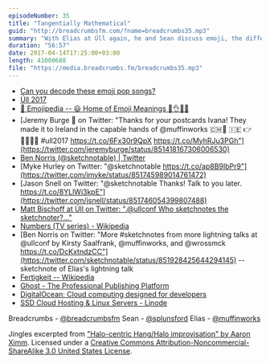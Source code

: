 ```yaml
---
episodeNumber: 35
title: "Tangentially Mathematical"
guid: "http://breadcrumbsfm.com/?name=breadcrumbs35.mp3"
summary: "With Elias at Úll again, he and Sean discuss emoji, the difference between being interested in things and actually doing them, side projects as work, and looking to the future."
duration: "56:57"
date: 2017-04-14T17:25:00+03:00
length: 41000688
file: "https://media.breadcrumbs.fm/breadcrumbs35.mp3"
---
```


- [ Can you decode these emoji pop songs?](http://www.lifedeathprizes.com/quizzes-and-puzzles/emoji-pop-songs-quiz-28718)
- [Úll 2017](http://2017.ull.ie/)
- [📙 Emojipedia -- 😃 Home of Emoji Meanings 💁👌🎍😍](http://emojipedia.org/)
- [Jeremy Burge 🐥 on Twitter: "Thanks for your postcards Ivana! They made it to Ireland in the capable hands of @muffinworks 🇨🇭🛫 🇮🇪 👉👨🏻‍💻💕 #ull2017 https://t.co/6Fx30r9QpX https://t.co/MyhRJu3PGh"](https://twitter.com/jeremyburge/status/851418167306006530)
- [Ben Norris (@sketchnotable) | Twitter](https://twitter.com/sketchnotable)
- [Myke Hurley on Twitter: "@sketchnotable https://t.co/ap8B9IbPr9"](https://twitter.com/imyke/status/851745989014761472)
- [Jason Snell on Twitter: "@sketchnotable Thanks! Talk to you later. https://t.co/8YLlWi3kpE"](https://twitter.com/jsnell/status/851746054399807488)
- [Matt Bischoff at Úll on Twitter: ".@ullconf Who sketchnotes the sketchnoter?…"](https://twitter.com/mb/status/851746322046734336)
- [Numbers (TV series) - Wikipedia](https://en.wikipedia.org/wiki/Numbers_\(TV_series\)?wprov=sfsi1)
- [Ben Norris on Twitter: "More #sketchnotes from more lightning talks at @ullconf by Kirsty Saalfrank, @muffinworks, and @wrossmck https://t.co/DcKxtndzCC"](https://twitter.com/sketchnotable/status/851928425644294145) -- sketchnote of Elias's lightning talk
- [Fertigkeit -- Wikipedia](https://de.wikipedia.org/wiki/Fertigkeit?wprov=sfsi1)
- [Ghost - The Professional Publishing Platform](https://ghost.org/)
- [DigitalOcean: Cloud computing designed for developers](https://www.digitalocean.com/)
- [SSD Cloud Hosting & Linux Servers - Linode](https://www.linode.com/)

Breadcrumbs - [@breadcrumbsfm](https://twitter.com/breadcrumbsfm) Sean - [@splunsford](https://twitter.com/splunsford) Elias - [@muffinworks](https://twitter.com/muffinworks)

Jingles excerpted from [ "Halo-centric Hang/Halo improvisation" by Aaron Ximm](http://freemusicarchive.org/music/aaron_ximm/handpans_and_the_hang/). Licensed under a [Creative Commons Attribution-Noncommercial-ShareAlike 3.0 United States License](http://creativecommons.org/licenses/by-nc-sa/3.0/us/).